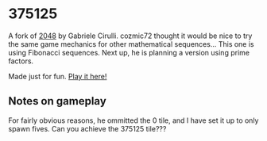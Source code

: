 # 375125
A fork of [2048](https://https://github.com/gabrielecirulli/2048) by Gabriele Cirulli.  cozmic72 thought it would be nice to try the same game mechanics for other mathematical sequences... This one is using Fibonacci sequences. Next up, he is planning a version using prime factors.

Made just for fun. [Play it here!](http://marblelover003.github.io/375125/)

## Notes on gameplay
For fairly obvious reasons, he ommitted the 0 tile, and I have set it up to only spawn fives.
Can you achieve the 375125 tile???
